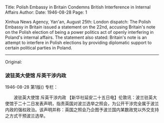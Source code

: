 Title: Polish Embassy in Britain Condemns British Interference in Internal Affairs
Author:
Date: 1946-08-28
Page: 1

Xinhua News Agency, Yan'an, August 25th: London dispatch: The Polish Embassy in Britain issued a statement on the 22nd, accusing Britain's note on the Polish election of being a power politics act of openly interfering in Poland's internal affairs. The statement also stated: Britain's note is an attempt to interfere in Polish elections by providing diplomatic support to certain political parties in Poland.



<hr /> 

Original: 


### 波驻英大使馆  斥英干涉内政

1946-08-28
第1版()
专栏：

　　波驻英大使馆
    斥英干涉内政
    【新华社延安二十五日电】伦敦讯：波兰驻英大使馆于二十二日发表声明，指责英国对波兰选举之照会，为公开干涉完全属于波兰内政的强权政治。该声明并称：英国之照会乃企图予波兰国内某数政党以外交支持之方式干预波兰选举。
